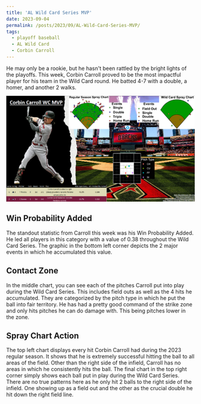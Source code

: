 ```yaml
---
title: 'AL Wild Card Series MVP'
date: 2023-09-04
permalink: /posts/2023/09/AL-Wild-Card-Series-MVP/
tags:
  - playoff baseball
  - AL Wild Card
  - Corbin Carroll
---
```


He may only be a rookie, but he hasn't been rattled by the bright lights of the playoffs. This week, Corbin Carroll proved to be the most impactful player for his team in the Wild Card round. He batted 4-7 with a double, a homer, and another 2 walks.

![Illustration of Corbin Carroll's Success](/images/corbincarroll_post_image.png)


Win Probability Added
------
The standout statistic from Carroll this week was his Win Probability Added. He led all players in this category with a value of 0.38 throughout the Wild Card Series. The graphic in the bottom left corner depicts the 2 major events in which he accumulated this value.

Contact Zone
------
In the middle chart, you can see each of the pitches Carroll put into play during the Wild Card Series. This includes field outs as well as the 4 hits he accumulated. They are categorized by the pitch type in which he put the ball into fair territory. He has had a pretty good command of the strike zone and only hits pitches he can do damage with. This being pitches lower in the zone.

Spray Chart Action
------
The top left chart displays every hit Corbin Carroll had during the 2023 regular season. It shows that he is extremely successful hitting the ball to all areas of the field. Other than the right side of the infield, Carroll has no areas in which he consistently hits the ball.
The final chart in the top right corner simply shows each ball put in play during the Wild Card Series. There are no true patterns here as he only hit 2 balls to the right side of the infield. One showing up as a field out and the other as the crucial double he hit down the right field line. 
